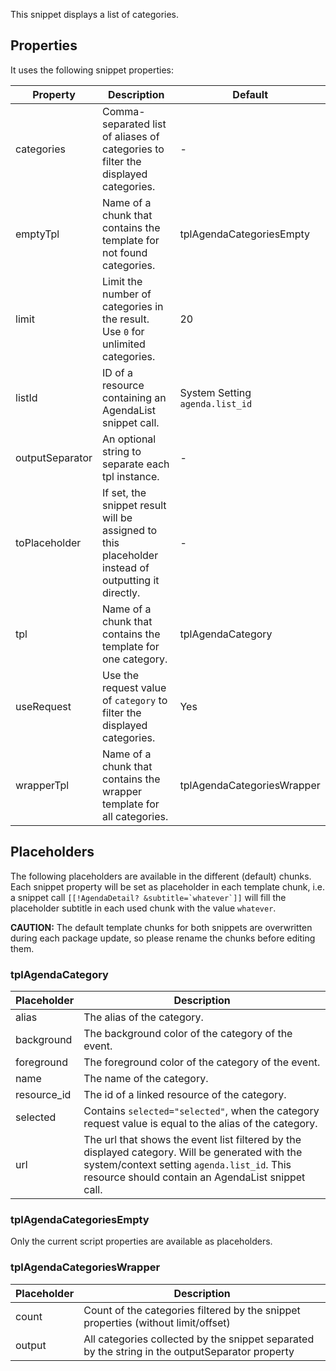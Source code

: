 This snippet displays a list of categories.

## Properties

It uses the following snippet properties:

Property | Description | Default
---------|-------------|--------
categories | Comma-separated list of aliases of categories to filter the displayed categories. | -
emptyTpl | Name of a chunk that contains the template for not found categories. | tplAgendaCategoriesEmpty
limit | Limit the number of categories in the result. Use `0` for unlimited categories. | 20
listId | ID of a resource containing an AgendaList snippet call. | System Setting `agenda.list_id`
outputSeparator | An optional string to separate each tpl instance. | -
toPlaceholder | If set, the snippet result will be assigned to this placeholder instead of outputting it directly. | -
tpl | Name of a chunk that contains the template for one category. | tplAgendaCategory
useRequest | Use the request value of `category` to filter the displayed categories. | Yes
wrapperTpl | Name of a chunk that contains the wrapper template for all categories. | tplAgendaCategoriesWrapper

## Placeholders

The following placeholders are available in the different (default) chunks. Each
snippet property will be set as placeholder in each template chunk, i.e. a
snippet call ```[[!AgendaDetail? &subtitle=`whatever`]]``` will fill the
placeholder subtitle in each used chunk with the value `whatever`.

**CAUTION:** The default template chunks for both snippets are overwritten
during each package update, so please rename the chunks before editing them.

### tplAgendaCategory

Placeholder | Description
------------|------------
alias | The alias of the category.
background | The background color of the category of the event.
foreground | The foreground color of the category of the event.
name | The name of the category.
resource_id | The id of a linked resource of the category.
selected | Contains `selected="selected"`, when the category request value is equal to the alias of the category.
url | The url that shows the event list filtered by the displayed category. Will be generated with the system/context setting `agenda.list_id`. This resource should contain an AgendaList snippet call.

### tplAgendaCategoriesEmpty

Only the current script properties are available as placeholders.

### tplAgendaCategoriesWrapper

Placeholder | Description
------------|------------
count | Count of the categories filtered by the snippet properties (without limit/offset) 
output | All categories collected by the snippet separated by the string in the outputSeparator property
